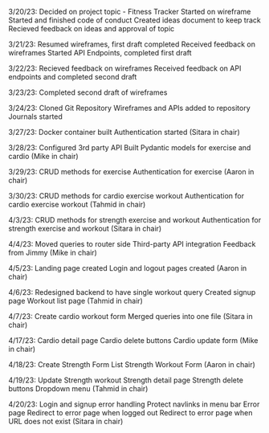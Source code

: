 3/20/23:
Decided on project topic - Fitness Tracker
Started on wireframe
Started and finished code of conduct
Created ideas document to keep track
Recieved feedback on ideas and approval of topic

3/21/23:
Resumed wireframes, first draft completed
Received feedback on wireframes
Started API Endpoints, completed first draft

3/22/23:
Recieved feedback on wireframes
Received feedback on API endpoints and completed second draft

3/23/23:
Completed second draft of wireframes

3/24/23:
Cloned Git Repository
Wireframes and APIs added to repository
Journals started

3/27/23:
Docker container built
Authentication started
(Sitara in chair)

3/28/23:
Configured 3rd party API
Built Pydantic models for exercise and cardio
(Mike in chair)

3/29/23:
CRUD methods for exercise
Authentication for exercise
(Aaron in chair)

3/30/23:
CRUD methods for cardio exercise workout
Authentication for cardio exercise workout
(Tahmid in chair)

4/3/23:
CRUD methods for strength exercise and workout
Authentication for strength exercise and workout
(Sitara in chair)

4/4/23:
Moved queries to router side
Third-party API integration
Feedback from Jimmy
(Mike in chair)

4/5/23:
Landing page created
Login and logout pages created
(Aaron in chair)

4/6/23:
Redesigned backend to have single workout query
Created signup page
Workout list page
(Tahmid in chair)

4/7/23:
Create cardio workout form
Merged queries into one file
(Sitara in chair)

4/17/23:
Cardio detail page
Cardio delete buttons
Cardio update form
(Mike in chair)

4/18/23:
Create Strength Form
List Strength Workout Form
(Aaron in chair)

4/19/23:
Update Strength workout
Strength detail page
Strength delete buttons
Dropdown menu
(Tahmid in chair)

4/20/23:
Login and signup error handling
Protect navlinks in menu bar
Error page
Redirect to error page when logged out
Redirect to error page when URL does not exist
(Sitara in chair)
